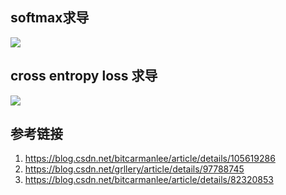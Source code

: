 ## softmax求导

![](F:\总结\kkb_cv\practical_course\week_11\求导2.jpg)



## cross entropy loss 求导

![](F:\总结\kkb_cv\practical_course\week_11\求导1.jpg)

## 参考链接

1. https://blog.csdn.net/bitcarmanlee/article/details/105619286
2. https://blog.csdn.net/grllery/article/details/97788745
3. https://blog.csdn.net/bitcarmanlee/article/details/82320853

